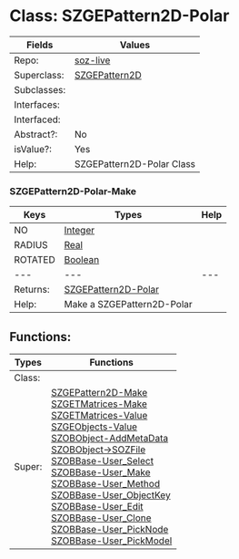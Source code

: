 
# Class:	SZGEPattern2D-Polar

| Fields | Values |
| --------- | --------- |
| Repo: | [soz-live](/repos/soz-live.html) |
| Superclass: | [SZGEPattern2D](SZGEPattern2D.html) |
| Subclasses: |  |
| Interfaces: |  |
| Interfaced: |  |
| Abstract?: | No |
| isValue?: | Yes |
| Help: | SZGEPattern2D-Polar Class |

### SZGEPattern2D-Polar-Make

| Keys | Types | Help |
| --------- | --------- | --------- |
| NO | [Integer](Integer.html) |  |
| RADIUS | [Real](Real.html) |  |
| ROTATED | [Boolean](Boolean.html) |  |
| --- | --- | --- |
| Returns: | [SZGEPattern2D-Polar](SZGEPattern2D-Polar.html) |
| Help: | Make a SZGEPattern2D-Polar |


## Functions:

| Types | Functions |
| --------- | --------- |
| Class: |  |
| Super: | [SZGEPattern2D-Make](SZGEPattern2D.html) <br> [SZGETMatrices-Make](SZGETMatrices.html) <br> [SZGETMatrices-Value](SZGETMatrices.html) <br> [SZGEObjects-Value](SZGEObjects.html) <br> [SZOBObject-AddMetaData](SZOBObject.html) <br> [SZOBObject->SOZFile](SZOBObject.html) <br> [SZOBBase-User_Select](SZOBBase.html) <br> [SZOBBase-User_Make](SZOBBase.html) <br> [SZOBBase-User_Method](SZOBBase.html) <br> [SZOBBase-User_ObjectKey](SZOBBase.html) <br> [SZOBBase-User_Edit](SZOBBase.html) <br> [SZOBBase-User_Clone](SZOBBase.html) <br> [SZOBBase-User_PickNode](SZOBBase.html) <br> [SZOBBase-User_PickModel](SZOBBase.html) |


